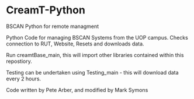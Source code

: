 # CreamT-Python
BSCAN Python for remote managment


Python Code for managing BSCAN Systems from the UOP campus.  Checks connection to RUT, Website, Resets and downloads data.

Run creamtBase_main, this will import other libraries contained within this repostiory.

Testing can be undertaken using Testing_main  - this will download data every 2 hours. 

Code written by Pete Arber, and modified by Mark Symons
